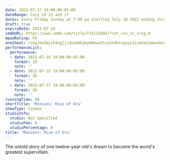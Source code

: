 ```yaml
---
date: 2022-07-17 19:00:00-05:00
dateRange: July 10 15 and 17
dates: every Friday Sunday at 7:00 pm starting July 10 2022 ending July 17 2022
draft: true
expiryDate: 2022-07-18
imdbURL: https://www.imdb.com/title/tt5113044/?ref_=nv_sr_srsg_0
mpaaRating: PG
oneSheet: /img/mv5byjk4ngjjzdutmdk1my00owzklwjkndktngyyy2izmda3zmewxkeyxkfqcgdeqxvymtkxnjuynq-._v1_.jpg
performanceList:
  performance:
  - date: 2022-07-10 19:00:00-05:00
    format: 2D
    note: ''
  - date: 2022-07-15 19:00:00-05:00
    format: 2D
    note: ''
  - date: 2022-07-17 19:00:00-05:00
    format: 2D
    note: ''
runningTime: 90
shortTitle: 'Minions: Rise of Gru'
showType: Cinema
studioInfo:
  studio: Not Specified
  studioFee: 0
  studioPercentage: 0
title: 'Minions: Rise of Gru'
---
```


The untold story of one twelve-year-old's dream to become the world's greatest supervillain.